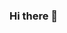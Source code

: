 ### Hi there 👋

<!--
**sarata00/sarata00** is a ✨ _special_ ✨ repository because its `README.md` (this file) appears on your GitHub profile.

Hello everyone!! :hugs:

I'm Sara and I'm working on my Master's Thesis at the [Computational Biology group](https://www.bsc.es/discover-bsc/organisation/scientific-structure/computational-biology) (led by Alfonso Valencia) at the Barcelona Supercomputing Center (BSC-CNS). Here you can find some of the projects I am involved in and other repositories from my Master in Bioinformatics for Health Science at Universitat Pompeu Fabra.

- 🌱 Currently learning about protein language models and their capabilities to study biological properties.
- 💬 Feel free to reach out with any questions you have!!
- 📫 You can do it by e-mail (saratolosaalarcon@gmail.com) or by [LinkedIn](https://www.linkedin.com/in/saratolosaalarc%C3%B3n/)

-->
